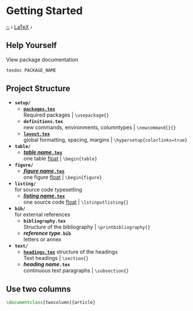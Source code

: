 # Getting Started
[⌂](../README.md) › [LaTeX](../README.md#latex) ›

## Help Yourself

View package documentation
```powershell
texdoc PACKAGE_NAME
```

## Project Structure

- **`setup/`**
	- **[`packages.tex`](templates.md#package-requirements)**  
        Required packages | `\usepackage{}`
	- **`definitions.tex`**  
        new commands, environments, columntypes | `\newcommand{}{}`
	- **[`layout.tex`](templates.md#layout)**  
        global formatting, spacing, margins | `\hypersetup{colorlinks=true}`
- **`table/`**  
    - **[_table name_`.tex`](tables.md)**  
        one table [float](floats.md) | `\begin{table}`
- **`figure/`**  
    - **[_figure name_`.tex`](figures.md)**  
        one figure [float](floats.md) | `\begin{figure}`
- **`listing/`**  
    for source code typesetting 
    - **[_listing name_`.tex`](listings.md)**  
        one source code [float](floats.md) | `\lstinputlisting{}`
- **`bib/`**  
    for external references
	- **`bibliography.tex`**  
        Structure of the bibliography | `\printbibliography{}`
	- **_reference type_`.bib`**  
        letters or annex
- **`text/`**  
    - **[`headings.tex`](templates.md#headings)** structure of the headings  
        Text headings | `\section{}`
	- **_heading name_`.tex`**  
        continuous text paragraphs | `\subsection{}`



## Use two columns

```latex
\documentclass[twocolumn]{article}
```

